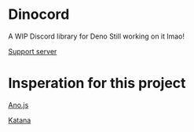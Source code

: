# Dinocord
A WIP Discord library for Deno
Still working on it lmao!

[Support server](https://discord.gg/YpxKYM2cvE)
# Insperation for this project

[Ano.js](https://github.com/ItsYaBoiElijah11/Ano.js)

[Katana](https://github.com/stuyy/Katana)
